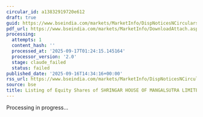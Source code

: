 ```yaml
---
circular_id: a13832919720e612
draft: true
guid: https://www.bseindia.com/markets/MarketInfo/DispNoticesNCirculars.aspx?Noticeid={11ACDD95-DCA8-4EDC-AFE9-1A8C89C08716}&noticeno=20250916-75&dt=09/16/2025&icount=75&totcount=79&flag=0
pdf_url: https://www.bseindia.com/markets/MarketInfo/DownloadAttach.aspx?id=20250916-75&attachedId=b0b16ab6-51c0-41d3-b5d8-aabd5807c702
processing:
  attempts: 1
  content_hash: ''
  processed_at: '2025-09-17T01:24:15.145164'
  processor_version: '2.0'
  stage: claude_failed
  status: failed
published_date: '2025-09-16T14:34:16+00:00'
rss_url: https://www.bseindia.com/markets/MarketInfo/DispNoticesNCirculars.aspx?Noticeid={11ACDD95-DCA8-4EDC-AFE9-1A8C89C08716}&noticeno=20250916-75&dt=09/16/2025&icount=75&totcount=79&flag=0
source: bse
title: Listing of Equity Shares of SHRINGAR HOUSE OF MANGALSUTRA LIMITED
---
```


Processing in progress...